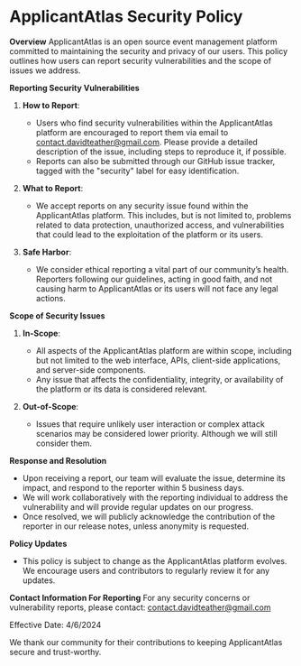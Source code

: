 # ApplicantAtlas Security Policy

**Overview**
ApplicantAtlas is an open source event management platform committed to maintaining the security and privacy of our users. This policy outlines how users can report security vulnerabilities and the scope of issues we address.

**Reporting Security Vulnerabilities**
1. **How to Report**:
   - Users who find security vulnerabilities within the ApplicantAtlas platform are encouraged to report them via email to contact.davidteather@gmail.com. Please provide a detailed description of the issue, including steps to reproduce it, if possible.
   - Reports can also be submitted through our GitHub issue tracker, tagged with the "security" label for easy identification.

2. **What to Report**:
   - We accept reports on any security issue found within the ApplicantAtlas platform. This includes, but is not limited to, problems related to data protection, unauthorized access, and vulnerabilities that could lead to the exploitation of the platform or its users.

3. **Safe Harbor**:
   - We consider ethical reporting a vital part of our community’s health. Reporters following our guidelines, acting in good faith, and not causing harm to ApplicantAtlas or its users will not face any legal actions.

**Scope of Security Issues**
1. **In-Scope**:
   - All aspects of the ApplicantAtlas platform are within scope, including but not limited to the web interface, APIs, client-side applications, and server-side components.
   - Any issue that affects the confidentiality, integrity, or availability of the platform or its data is considered relevant.

2. **Out-of-Scope**:
   - Issues that require unlikely user interaction or complex attack scenarios may be considered lower priority. Although we will still consider them.

**Response and Resolution**
- Upon receiving a report, our team will evaluate the issue, determine its impact, and respond to the reporter within 5 business days.
- We will work collaboratively with the reporting individual to address the vulnerability and will provide regular updates on our progress.
- Once resolved, we will publicly acknowledge the contribution of the reporter in our release notes, unless anonymity is requested.

**Policy Updates**
- This policy is subject to change as the ApplicantAtlas platform evolves. We encourage users and contributors to regularly review it for any updates.

**Contact Information For Reporting**
For any security concerns or vulnerability reports, please contact: contact.davidteather@gmail.com

Effective Date: 4/6/2024

We thank our community for their contributions to keeping ApplicantAtlas secure and trust-worthy.
